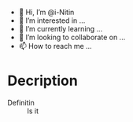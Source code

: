 - 👋 Hi, I’m @i-Nitin
- 👀 I’m interested in ...
- 🌱 I’m currently learning ...
- 💞️ I’m looking to collaborate on ...
- 📫 How to reach me ...
# Decription
<dl>
  <dt>Definitin </dt>
  <dd>Is it</dd>
  
</dl>
<!---
i-Nitin/i-Nitin is a ✨ special ✨ repository because its `README.md` (this file) appears on your GitHub profile.
You can click the Preview link to take a look at your changes.
--->
